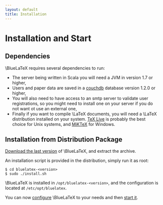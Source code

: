 ```yaml
---
layout: default
title: Installation
---
```


Installation and Start
======================

Dependencies
------------

\BlueLaTeX requires several dependencies to run:

 - The server being written in Scala you will need a JVM in version 1.7 or higher,
 - Users and paper data are saved in a [couchdb](http://couchdb.apache.org) database version 1.2.0 or higher,
 - You will also need to have access to an smtp server to validate user registrations, so you might need to install one on your server if you do not want ot use an external one,
 - Finally if you want to compile \LaTeX documents, you will need a \LaTeX distribution installed on your system. [TeX Live](https://www.tug.org/texlive/) is probably the best choice for Unix systems, and [MiKTeX](http://miktex.org/) for Windows.

Installation from Distribution Package
--------------------------------------

[Download the last version](/download/) of \BlueLaTeX, and extract the archive.

An installation script is provided in the distribution, simply run it as root:

```shell
$ cd bluelatex-<version>
$ sudo ./install.sh
```

\BlueLaTeX is installed in `/opt/bluelatex-<version>`, and the configuration is located at `/etc/opt/bluelatex`.

You can now [configure](/configuration/) \BlueLaTeX to your needs and then [start it](/running/).
